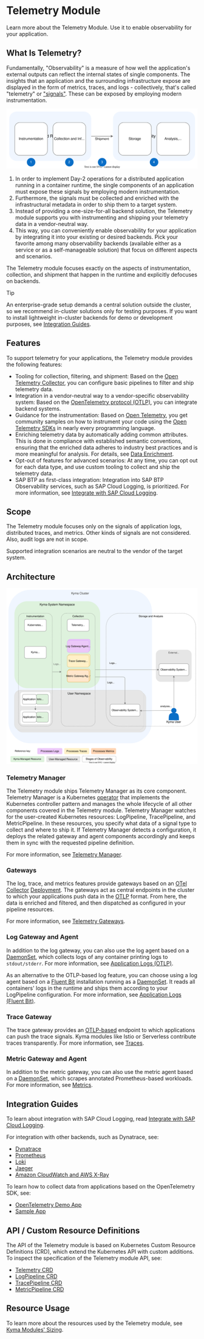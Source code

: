 # Telemetry Module

Learn more about the Telemetry Module. Use it to enable observability for your application.

## What Is Telemetry?

Fundamentally, "Observability" is a measure of how well the application's external outputs can reflect the internal states of single components. The insights that an application and the surrounding infrastructure expose are displayed in the form of metrics, traces, and logs - collectively, that's called "telemetry" or ["signals"](https://opentelemetry.io/docs/concepts/signals/). These can be exposed by employing modern instrumentation.

![Stages of Observability](./assets/telemetry-stages.drawio.svg)

1. In order to implement Day-2 operations for a distributed application running in a container runtime, the single components of an application must expose these signals by employing modern instrumentation.
2. Furthermore, the signals must be collected and enriched with the infrastructural metadata in order to ship them to a target system.
3. Instead of providing a one-size-for-all backend solution, the Telemetry module supports you with instrumenting and shipping your telemetry data in a vendor-neutral way.
4. This way, you can conveniently enable observability for your application by integrating it into your existing or desired backends. Pick your favorite among many observability backends (available either as a service or as a self-manageable solution) that focus on different aspects and scenarios.

The Telemetry module focuses exactly on the aspects of instrumentation, collection, and shipment that happen in the runtime and explicitly defocuses on backends.

> [!TIP]
> An enterprise-grade setup demands a central solution outside the cluster, so we recommend in-cluster solutions only for testing purposes. If you want to install lightweight in-cluster backends for demo or development purposes, see [Integration Guides](#integration-guides).

## Features

To support telemetry for your applications, the Telemetry module provides the following features:

- Tooling for collection, filtering, and shipment: Based on the [Open Telemetry Collector](https://opentelemetry.io/docs/collector/), you can configure basic pipelines to filter and ship telemetry data.
- Integration in a vendor-neutral way to a vendor-specific observability system: Based on the [OpenTelemetry protocol (OTLP)](https://opentelemetry.io/docs/reference/specification/protocol/), you can integrate backend systems.
- Guidance for the instrumentation: Based on [Open Telemetry](https://opentelemetry.io/), you get community samples on how to instrument your code using the [Open Telemetry SDKs](https://opentelemetry.io/docs/instrumentation/) in nearly every programming language.
- Enriching telemetry data by automatically adding common attributes. This is done in compliance with established semantic conventions, ensuring that the enriched data adheres to industry best practices and is more meaningful for analysis. For details, see [Data Enrichment](gateways.md#data-enrichment).
- Opt-out of features for advanced scenarios: At any time, you can opt out for each data type, and use custom tooling to collect and ship the telemetry data.
- SAP BTP as first-class integration: Integration into SAP BTP Observability services, such as SAP Cloud Logging, is prioritized. For more information, see [Integrate with SAP Cloud Logging](integration/sap-cloud-logging/README.md). <!--- replace with Help Portal link once published? --->

## Scope

The Telemetry module focuses only on the signals of application logs, distributed traces, and metrics. Other kinds of signals are not considered. Also, audit logs are not in scope.

Supported integration scenarios are neutral to the vendor of the target system.

## Architecture

![Components](./assets/telemetry-arch.drawio.svg)

### Telemetry Manager

The Telemetry module ships Telemetry Manager as its core component. Telemetry Manager is a Kubernetes [operator](https://kubernetes.io/docs/concepts/extend-kubernetes/operator/) that implements the Kubernetes controller pattern and manages the whole lifecycle of all other components covered in the Telemetry module. Telemetry Manager watches for the user-created Kubernetes resources: LogPipeline, TracePipeline, and MetricPipeline. In these resources, you specify what data of a signal type to collect and where to ship it.
If Telemetry Manager detects a configuration, it deploys the related gateway and agent components accordingly and keeps them in sync with the requested pipeline definition.

For more information, see [Telemetry Manager](01-manager.md).

### Gateways

The log, trace, and metrics features provide gateways based on an [OTel Collector](https://opentelemetry.io/docs/collector/) [Deployment](https://kubernetes.io/docs/concepts/workloads/controllers/deployment/). The gateways act as central endpoints in the cluster to which your applications push data in the [OTLP](https://opentelemetry.io/docs/reference/specification/protocol/) format. From here, the data is enriched and filtered, and then dispatched as configured in your pipeline resources.

For more information, see [Telemetry Gateways](gateways.md).

### Log Gateway and Agent

In addition to the log gateway, you can also use the log agent based on a [DaemonSet](https://kubernetes.io/docs/concepts/workloads/controllers/daemonset/), which collects logs of any container printing logs to `stdout/stderr`. For more information, see [Application Logs (OTLP)](logs.md).

As an alternative to the OTLP-based log feature, you can choose using a log agent based on a [Fluent Bit](https://fluentbit.io/) installation running as a [DaemonSet](https://kubernetes.io/docs/concepts/workloads/controllers/daemonset/). It reads all containers' logs in the runtime and ships them according to your LogPipeline configuration. For more information, see [Application Logs (Fluent Bit)](02-logs.md).

### Trace Gateway

The trace gateway provides an [OTLP-based](https://opentelemetry.io/docs/reference/specification/protocol/) endpoint to which applications can push the trace signals. Kyma modules like Istio or Serverless contribute traces transparently. For more information, see [Traces](03-traces.md).

### Metric Gateway and Agent

In addition to the metric gateway, you can also use the metric agent based on a [DaemonSet](https://kubernetes.io/docs/concepts/workloads/controllers/daemonset/), which scrapes annotated Prometheus-based workloads. For more information, see [Metrics](04-metrics.md).

## Integration Guides

To learn about integration with SAP Cloud Logging, read [Integrate with SAP Cloud Logging](./integration/sap-cloud-logging/README.md). <!--- replace with Help Portal link once published? --->

For integration with other backends, such as Dynatrace, see:

- [Dynatrace](./integration/dynatrace/README.md)
- [Prometheus](./integration/prometheus/README.md)
- [Loki](./integration/loki/README.md)
- [Jaeger](./integration/jaeger/README.md)
- [Amazon CloudWatch and AWS X-Ray](./integration/aws-cloudwatch/README.md)

To learn how to collect data from applications based on the OpenTelemetry SDK, see:

- [OpenTelemetry Demo App](./integration/opentelemetry-demo/README.md)
- [Sample App](./integration/sample-app/)

## API / Custom Resource Definitions

The API of the Telemetry module is based on Kubernetes Custom Resource Definitions (CRD), which extend the Kubernetes API with custom additions. To inspect the specification of the Telemetry module API, see:

- [Telemetry CRD](./resources/01-telemetry.md)
- [LogPipeline CRD](./resources/02-logpipeline.md)
- [TracePipeline CRD](./resources/04-tracepipeline.md)
- [MetricPipeline CRD](./resources/05-metricpipeline.md)

## Resource Usage

To learn more about the resources used by the Telemetry module, see [Kyma Modules' Sizing](https://help.sap.com/docs/btp/sap-business-technology-platform/kyma-modules-sizing#telemetry).

